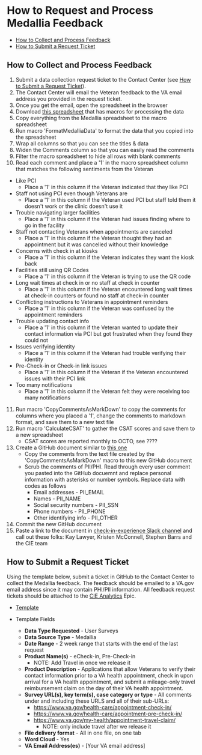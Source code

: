 # **How to Request and Process Medallia Feedback**

- [How to Collect and Process Feedback](#how-to-collect-and-process-feedback)
- [How to Submit a Request Ticket](#how-to-submit-a-request-ticket)

## How to Collect and Process Feedback

1. Submit a data collection request ticket to the Contact Center (see [How to Submit a Request Ticket](#how-to-submit-a-request-ticket)).
2. The Contact Center will email the Veteran feedback to the VA email address you provided in the request ticket.
3. Once you get the email, open the spreadsheet in the browser
4. Download [this spreadsheet](https://github.com/department-of-veterans-affairs/va.gov-team/blob/master/products/health-care/checkin/research/Medalia/Medallia%20Formatter.xlsm) that has macros for processing the data
5. Copy everything from the Medallia spreadsheet to the macro spreadsheet
6. Run macro 'FormatMedalliaData' to format the data that you copied into the spreadsheet
7. Wrap all columns so that you can see the titles & data
8. Widen the Comments column so that you can easily read the comments
9. Filter the macro spreadsheet to hide all rows with blank comments
10. Read each comment and place a '1' in the macro spreadsheet column that matches the following sentiments from the Veteran
   - Like PCI
       - Place a '1' in this column if the Veteran indicated that they like PCI
   - Staff not using PCI even though Veterans are
       - Place a '1' in this column if the Veteran used PCI but staff told them it doesn't work or the clinic doesn't use it
   - Trouble navigating larger facilities
       - Place a '1' in this column if the Veteran had issues finding where to go in the facility
   - Staff not contacting Veterans when appointments are canceled
       - Place a '1' in this column if the Veteran thought they had an appointment but it was cancelled without their knowledge 
   - Concerns with check in at kiosks
       - Place a '1' in this column if the Veteran indicates they want the kiosk back 
   - Facilities still using QR Codes
       - Place a '1' in this column if the Veteran is trying to use the QR code 
   - Long wait times at check in or no staff at check in counter
       - Place a '1' in this column if the Veteran encountered long wait times at check-in counters or found no staff at check-in counter 
   - Conflicting instructions to Veterans in appointment reminders
       - Place a '1' in this column if the Veteran was confused by the appointment reminders 
   - Trouble updating contact info
       - Place a '1' in this column if the Veteran wanted to update their contact information via PCI but got frustrated when they found they could not 
   - Issues verifying identity
       - Place a '1' in this column if the Veteran had trouble verifying their identity 
   - Pre-Check-in or Check-in link issues
       - Place a '1' in this column if the Veteran if the Veteran encountered issues with their PCI link 
   - Too many notifications
       - Place a '1' in this column if the Veteran felt they were receiving too many notifications
11. Run macro 'CopyCommentsAsMarkDown' to copy the comments for columns where you placed a '1', change the comments to markdown format, and save them to a new text file 
12. Run macro 'CalculateCSAT' to gather the CSAT scores and save them to a new spreadsheet 
    - CSAT scores are reported monthly to OCTO, see ???? 
14. Create a GitHub document similar to [this one](https://github.com/department-of-veterans-affairs/va.gov-team/blob/master/products/health-care/checkin/research/Medalia/2024/2024-05-16-Medallia.md)
    - Copy the comments from the text file created by the 'CopyCommentsAsMarkDown' macro to this new GitHub document 
    - Scrub the comments of PII/PHI. Read through every user comment you pasted into the GitHub docuemnt and replace personal information with asterisks or number symbols. Replace data with codes as follows
        - Email addresses - PII_EMAIL
        - Names - PII_NAME
        - Social security numbers - PII_SSN
        - Phone numbers - PII_PHONE
        - Other identifying info - PII_OTHER   
13. Commit the new GitHub document
14. Paste a link to the document in [check-in-experience Slack channel](https://dsva.slack.com/archives/C022AC2STBM) and call out these folks:  Kay Lawyer, Kristen McConnell, Stephen Barrs and the CIE team

## How to Submit a Request Ticket

Using the template below, submit a ticket in GitHub to the Contact Center to collect the Medallia feedback. The feedback should be emailed to a VA.gov email address since it may contain PHI/PII information. All feedback request tickets should be attached to the [CIE Analytics](https://github.com/department-of-veterans-affairs/va.gov-team/issues/42190) Epic.

- [Template](https://github.com/department-of-veterans-affairs/va.gov-team/issues/new?assignees=Kimberley2019%2C+ATMiddleton%2C+newworld2616%2C+aubreyarcangel&labels=VSP-contact-center%2Ccc-data-request&projects=&template=qualitative-data-request.yml&title=Qualitative+Data+Request)

- Template Fields 
   - **Data Type Requested** - User Surveys
   - **Data Source Type** - Medallia
   - **Date Range** - 2 week range that starts with the end of the last request
   - **Product Name(s)** - eCheck-in, Pre-Check-in
       - NOTE: Add Travel in once we release it
   - **Product Description** - Applications that allow Veterans to verify their contact information prior to a VA health appointment, check in upon arrival for a VA health appointment, and submit a mileage-only travel reimbursement claim on the day of their VA health appointment.
   - **Survey URL(s), key term(s), case category or type** - All comments under and including these URLS and all of their sub-URLs:
       - https://www.va.gov/health-care/appointment-check-in/
       - https://www.va.gov/health-care/appointment-pre-check-in/
       - https://www.va.gov/my-health/appointment-travel-claim/
          - NOTE: only include travel after we release it
   - **File delivery format** - All in one file, on one tab
   - **Word Cloud** - Yes
   - **VA Email Address(es)** - [Your VA email address]
 





   
 
